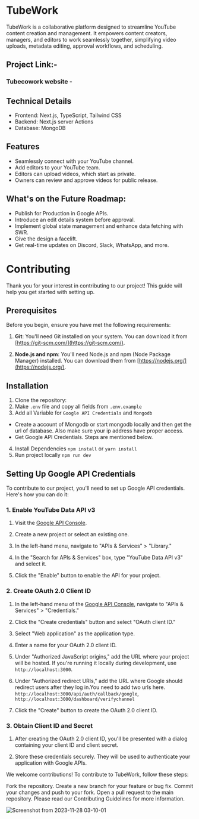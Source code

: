 # TubeWork

TubeWork is a collaborative platform designed to streamline YouTube content creation and management. It empowers content creators, managers, and editors to work seamlessly together, simplifying video uploads, metadata editing, approval workflows, and scheduling.

## Project Link:-

### Tubecowork website - []()

## Technical Details

-   Frontend: Next.js, TypeScript, Tailwind CSS
-   Backend: Next.js server Actions
-   Database: MongoDB

## Features

-   Seamlessly connect with your YouTube channel.
-   Add editors to your YouTube team.
-   Editors can upload videos, which start as private.
-   Owners can review and approve videos for public release.

## What's on the Future Roadmap:

-   Publish for Production in Google APIs.
-   Introduce an edit details system before approval.
-   Implement global state management and enhance data fetching with SWR.
-   Give the design a facelift.
-   Get real-time updates on Discord, Slack, WhatsApp, and more.

# Contributing

Thank you for your interest in contributing to our project! This guide will help you get started with setting up.

## Prerequisites

Before you begin, ensure you have met the following requirements:

1. **Git**: You'll need Git installed on your system. You can download it from [https://git-scm.com/](https://git-scm.com/).

2. **Node.js and npm**: You'll need Node.js and npm (Node Package Manager) installed. You can download them from [https://nodejs.org/](https://nodejs.org/).

## Installation

1. Clone the repository:
2. Make `.env` file and copy all fields from `.env.example`
3. Add all Variable for `Google API Credentials` and `Mongodb`

-   Create a account of Mongodb or start mongodb locally and then get the url of database. Also make sure your ip address have proper access.
-   Get Google API Credentials. Steps are mentioned below.

4. Install Dependencies `npm install` or `yarn install`
5. Run project locally `npm run dev`

## Setting Up Google API Credentials

To contribute to our project, you'll need to set up Google API credentials. Here's how you can do it:

### 1. Enable YouTube Data API v3

1. Visit the [Google API Console](https://console.developers.google.com/).

2. Create a new project or select an existing one.

3. In the left-hand menu, navigate to "APIs & Services" > "Library."

4. In the "Search for APIs & Services" box, type "YouTube Data API v3" and select it.

5. Click the "Enable" button to enable the API for your project.

### 2. Create OAuth 2.0 Client ID

1. In the left-hand menu of the [Google API Console](https://console.developers.google.com/), navigate to "APIs & Services" > "Credentials."

2. Click the "Create credentials" button and select "OAuth client ID."

3. Select "Web application" as the application type.

4. Enter a name for your OAuth 2.0 client ID.

5. Under "Authorized JavaScript origins," add the URL where your project will be hosted. If you're running it locally during development, use `http://localhost:3000`.

6. Under "Authorized redirect URIs," add the URL where Google should redirect users after they log in.You need to add two urls here. `http://localhost:3000/api/auth/callback/google`, `http://localhost:3000/dashboard/verifychannel`

7. Click the "Create" button to create the OAuth 2.0 client ID.

### 3. Obtain Client ID and Secret

1. After creating the OAuth 2.0 client ID, you'll be presented with a dialog containing your client ID and client secret.

2. Store these credentials securely. They will be used to authenticate your application with Google APIs.

We welcome contributions! To contribute to TubeWork, follow these steps:

Fork the repository.
Create a new branch for your feature or bug fix.
Commit your changes and push to your fork.
Open a pull request to the main repository.
Please read our Contributing Guidelines for more information.


![Screenshot from 2023-11-28 03-10-01](https://github.com/TubeCowork/tubecowork-project/assets/76877003/ea7618d3-029d-4040-895b-73c6473034e0)



